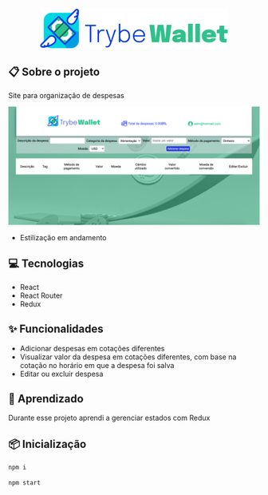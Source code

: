 <p align="center">
  <img src="./src/images/logo Trybe Wallet.svg" height="80px"/>
</p>

## 📋 Sobre o projeto
Site para organização de despesas

<img src="./src/images/wallet.png" alt="drawing" width="700"/>


* Estilização em andamento

## 💻 Tecnologias
- React
- React Router 
- Redux

## ✨ Funcionalidades 
- Adicionar despesas em cotações diferentes
- Visualizar valor da despesa em cotações diferentes, com base na cotação no horário em que a despesa foi salva
- Editar ou excluir despesa

## 🧠 Aprendizado
Durante esse projeto aprendi a gerenciar estados com Redux

## 📦 Inicialização
```bash
npm i
```
```bash 
npm start
